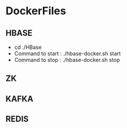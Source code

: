 # DockerFiles

## HBASE
- cd ./HBase
- Command to start 
: ./hbase-docker.sh start
- Command to stop
: ./hbase-docker.sh stop

## ZK

## KAFKA

## REDIS